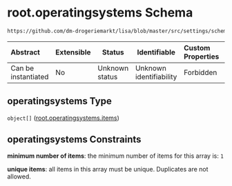 # root.operatingsystems Schema

```txt
https://github.com/dm-drogeriemarkt/lisa/blob/master/src/settings/schema.json#/properties/operatingsystems
```




| Abstract            | Extensible | Status         | Identifiable            | Custom Properties | Additional Properties | Access Restrictions | Defined In                                                                               |
| :------------------ | ---------- | -------------- | ----------------------- | :---------------- | --------------------- | ------------------- | ---------------------------------------------------------------------------------------- |
| Can be instantiated | No         | Unknown status | Unknown identifiability | Forbidden         | Allowed               | none                | [settings.schema.json\*](../../src/settings/settings.schema.json "open original schema") |

## operatingsystems Type

`object[]` ([root.operatingsystems.items](settings-properties-rootoperatingsystems-rootoperatingsystemsitems.md))

## operatingsystems Constraints

**minimum number of items**: the minimum number of items for this array is: `1`

**unique items**: all items in this array must be unique. Duplicates are not allowed.
